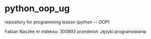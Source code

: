 # python_oop_ug
repository for programming lesson (python -- OOP)

Fabian Naczke 
nr indeksu: 300893
przedmiot: Języki programowania
